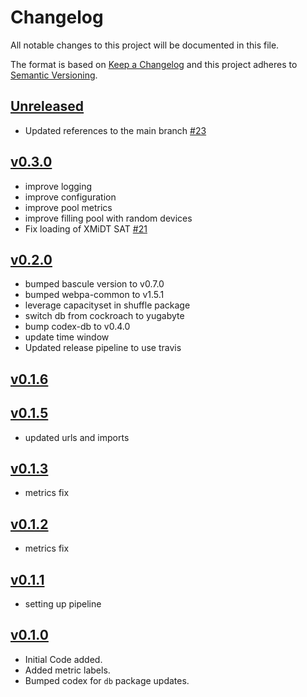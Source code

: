 # Changelog
All notable changes to this project will be documented in this file.

The format is based on [Keep a Changelog](http://keepachangelog.com/en/1.0.0/)
and this project adheres to [Semantic Versioning](http://semver.org/spec/v2.0.0.html).

## [Unreleased]
- Updated references to the main branch [#23](https://github.com/xmidt-org/heimdall/pull/23)

## [v0.3.0]
- improve logging
- improve configuration
- improve pool metrics
- improve filling pool with random devices
- Fix loading of XMiDT SAT [#21](https://github.com/xmidt-org/heimdall/pull/21)

## [v0.2.0]
- bumped bascule version to v0.7.0
- bumped webpa-common to v1.5.1
- leverage capacityset in shuffle package
- switch db from cockroach to yugabyte
- bump codex-db to v0.4.0
- update time window
- Updated release pipeline to use travis

## [v0.1.6]

## [v0.1.5]
- updated urls and imports

## [v0.1.3]
- metrics fix

## [v0.1.2]
- metrics fix

## [v0.1.1]
- setting up pipeline

## [v0.1.0]
- Initial Code added.
- Added metric labels.
- Bumped codex for `db` package updates.

[Unreleased]: https://github.com/xmidt-org/heimdall/compare/0.3.0...HEAD
[v0.3.0]: https://github.com/xmidt-org/heimdall/compare/0.2.0...v0.3.0
[v0.2.0]: https://github.com/xmidt-org/heimdall/compare/0.1.6...v0.2.0
[v0.1.6]: https://github.com/xmidt-org/heimdall/compare/0.1.5...v0.1.6
[v0.1.5]: https://github.com/xmidt-org/heimdall/compare/0.1.4...v0.1.5
[v0.1.4]: https://github.com/xmidt-org/heimdall/compare/0.1.3...v0.1.4
[v0.1.3]: https://github.com/xmidt-org/heimdall/compare/0.1.2...v0.1.3
[v0.1.2]: https://github.com/xmidt-org/heimdall/compare/0.1.1...v0.1.2
[v0.1.1]: https://github.com/xmidt-org/heimdall/compare/0.1.0...v0.1.1
[v0.1.0]: https://github.com/xmidt-org/heimdall/compare/0.0.0...v0.1.0
